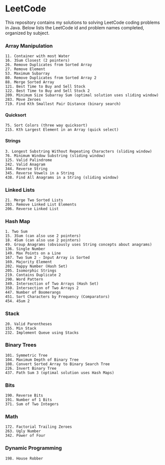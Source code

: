 # LeetCode
This repository contains my solutions to solving LeetCode coding problems in Java. Below lists the LeetCode id and problem names completed, organized by subject.

### Array Manipulation
```
11. Container with most Water
16. 3Sum Closest (2 pointers)
26. Remove Duplicates from Sorted Array
27. Remove Element
53. Maximum Subarray
80. Remove Duplicates from Sorted Array 2
88. Merge Sorted Array
121. Best Time to Buy and Sell Stock
122. Best Time to Buy and Sell Stock 2
209. Minimum Size Subarray Sum (optimal solution uses sliding window)
283. Move Zeroes
719. Find Kth Smallest Pair Distance (binary search)
```
#### Quicksort
```
75. Sort Colors (three way quicksort)
215. Kth Largest Element in an Array (quick select)
```
#### Strings
```
3. Longest Substring Without Repeating Characters (sliding window)
76. Minimum Window Substring (sliding window)
125. Valid Palindrome
242. Valid Anagram
344. Reverse String
345. Reverse Vowels in a String
438. Find All Anagrams in a String (sliding window)
```

### Linked Lists
```
21. Merge Two Sorted Lists
203. Remove Linked List Elements
206. Reverse Linked List
```

### Hash Map
```
1. Two Sum
15. 3Sum (can also use 2 pointers)
18. 4Sum (can also use 2 pointers)
49. Group Anagrams (obviously uses String concepts about anagrams)
136. Single Number
149. Max Points on a Line
167. Two Sum 2 - Input Array is Sorted
169. Majority Element
202. Happy Number (Hash Set)
205. Isomorphic Strings
219. Contains Duplicate 2
290. Word Pattern
349. Intersection of Two Arrays (Hash Set)
350. Intersection of Two Arrays 2
447. Number of Boomerangs
451. Sort Characters by Frequency (Comparators)
454. 4Sum 2
```

### Stack
```
20. Valid Parentheses
155. Min Stack
232. Implement Queue using Stacks
```

### Binary Trees
```
101. Symmetric Tree
104. Maximum Depth of Binary Tree
108. Convert Sorted Array to Binary Search Tree
226. Invert Binary Tree
437. Path Sum 3 (optimal solution uses Hash Maps)
```

### Bits
```
190. Reverse Bits
191. Number of 1 Bits
371. Sum of Two Integers
```

### Math
```
172. Factorial Trailing Zeroes
263. Ugly Number
342. Power of Four
```

### Dynamic Programming
```
198. House Robber
```
